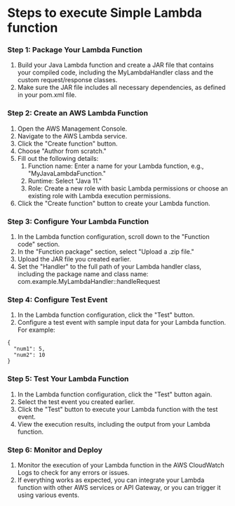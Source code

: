 # Steps to execute Simple Lambda function  

### Step 1: Package Your Lambda Function  

1. Build your Java Lambda function and create a JAR file that contains your compiled code, including the MyLambdaHandler class and the custom request/response classes.  
2. Make sure the JAR file includes all necessary dependencies, as defined in your pom.xml file.  

### Step 2: Create an AWS Lambda Function  
1. Open the AWS Management Console.  
2. Navigate to the AWS Lambda service.  
3. Click the "Create function" button.  
4. Choose "Author from scratch."  
5. Fill out the following details:  
    1. Function name: Enter a name for your Lambda function, e.g., "MyJavaLambdaFunction."  
    2. Runtime: Select "Java 11."  
    3. Role: Create a new role with basic Lambda permissions or choose an existing role with Lambda execution permissions.  
6. Click the "Create function" button to create your Lambda function.  

### Step 3: Configure Your Lambda Function  
1. In the Lambda function configuration, scroll down to the "Function code" section.  
2. In the "Function package" section, select "Upload a .zip file."  
3. Upload the JAR file you created earlier.  
4. Set the "Handler" to the full path of your Lambda handler class, including the package name and class name: com.example.MyLambdaHandler::handleRequest  

### Step 4: Configure Test Event  
1. In the Lambda function configuration, click the "Test" button.  
2. Configure a test event with sample input data for your Lambda function. For example:  

```
{
  "num1": 5,
  "num2": 10
}
```

### Step 5: Test Your Lambda Function  
1. In the Lambda function configuration, click the "Test" button again.  
2. Select the test event you created earlier.  
3. Click the "Test" button to execute your Lambda function with the test event.  
4. View the execution results, including the output from your Lambda function.  

### Step 6: Monitor and Deploy  
1. Monitor the execution of your Lambda function in the AWS CloudWatch Logs to check for any errors or issues.  
2. If everything works as expected, you can integrate your Lambda function with other AWS services or API Gateway, or you can trigger it using various events.  
